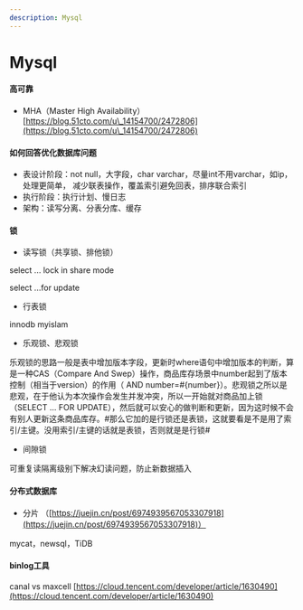 ```yaml
---
description: Mysql
---
```


# Mysql

#### 高可靠

* MHA（Master High Availability）[https://blog.51cto.com/u\_14154700/2472806](https://blog.51cto.com/u\_14154700/2472806)

#### 如何回答优化数据库问题

* 表设计阶段：not null，大字段，char varchar，尽量int不用varchar，如ip，处理更简单， 减少联表操作，覆盖索引避免回表，排序联合索引
* 执行阶段：执行计划、慢日志
* 架构：读写分离、分表分库、缓存

#### 锁

* 读写锁（共享锁、排他锁）

&#x20;          select ... lock in share mode

&#x20;          select ...for update

* 行表锁

&#x20;          innodb myislam

* 乐观锁、悲观锁

乐观锁的思路一般是表中增加版本字段，更新时where语句中增加版本的判断，算是一种CAS（Compare And Swep）操作，商品库存场景中number起到了版本控制（相当于version）的作用（ AND number=#{number}）。悲观锁之所以是悲观，在于他认为本次操作会发生并发冲突，所以一开始就对商品加上锁（SELECT ... FOR UPDATE），然后就可以安心的做判断和更新，因为这时候不会有别人更新这条商品库存。#那么它加的是行锁还是表锁，这就要看是不是用了索引/主键。没用索引/主键的话就是表锁，否则就是是行锁#

* 间隙锁

可重复读隔离级别下解决幻读问题，防止新数据插入

#### 分布式数据库

* 分片 （[https://juejin.cn/post/6974939567053307918](https://juejin.cn/post/6974939567053307918)）

&#x20;      mycat，newsql，TiDB

#### binlog工具

canal vs maxcell [https://cloud.tencent.com/developer/article/1630490](https://cloud.tencent.com/developer/article/1630490)


